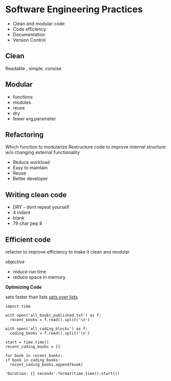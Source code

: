 # Software Engineering Practices

* Clean and modular code
* Code efficiency
* Documentation
* Version Control

## Clean
Readable , simple, consise

## Modular
* functions
* modules
* reuse
* dry 
* fewer arg,parameter

## Refactoring
Which function to modularize
Restructure code to improve internal structure w/o changing external functionality

* Reduce workload
* Easy to maintain
* Reuse
* Better developer

## Writing clean code
 * DRY - dont repeat yourself
 * 4 indent
 * blank
 * 79 char pep 8
 
 ## Efficient code
 refactor to improve efficiency to make it clean and modular 
 
 objective
 * reduce run time
 * reduce space in memory
 
 **Optimizing Code**
 
 sets faster than lists [sets over lists](https://stackoverflow.com/questions/8929284/what-makes-sets-faster-than-lists/8929445#8929445)
 ```
import time
 
with open('all_books_published.txt') as f:
   recent_books = f.read().split('\n')
   
with open('all_coding_blocks') as f:
   coding_books = f.read().split('\n')
   
start = time.time()
recent_coding_books = []

for book in recent_books:
 if book in coding_books:
   recent_coding_books.append(book)
  
 'Duration: {} seconds'.format(time.time()-start())
 ```
 
 
